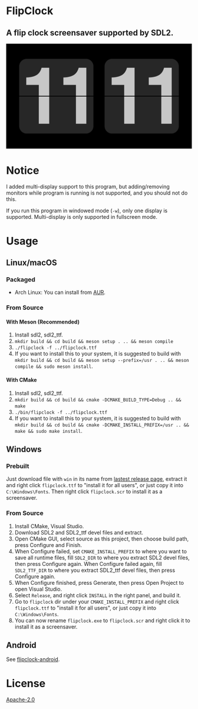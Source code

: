 FlipClock
=========

A flip clock screensaver supported by SDL2.
-------------------------------------------

![Screenshot](screenshot.png)

# Notice

I added multi-display support to this program, but adding/removing monitors while program is running is not supported, and you should not do this.

If you run this program in windowed mode (`-w`), only one display is supported. Multi-display is only supported in fullscreen mode.

# Usage

## Linux/macOS

### Packaged

- Arch Linux: You can install from [AUR](https://aur.archlinux.org/packages/flipclock/).

### From Source

#### With Meson (Recommended)

1. Install sdl2, sdl2_ttf.
2. `mkdir build && cd build && meson setup . .. && meson compile`
3. `./flipclock -f ../flipclock.ttf`
4. If you want to install this to your system, it is suggested to build with `mkdir build && cd build && meson setup --prefix=/usr . .. && meson compile && sudo meson install`.

#### With CMake

1. Install sdl2, sdl2_ttf.
2. `mkdir build && cd build && cmake -DCMAKE_BUILD_TYPE=Debug .. && make`
3. `./bin/flipclock -f ../flipclock.ttf`
4. If you want to install this to your system, it is suggested to build with `mkdir build && cd build && cmake -DCMAKE_INSTALL_PREFIX=/usr .. && make && sudo make install`.

## Windows

### Prebuilt

Just download file with `win` in its name from [lastest release page](https://github.com/AlynxZhou/flipclock/releases/latest), extract it and right click `flipclock.ttf` to "install it for all users", or just copy it into `C:\Windows\Fonts`. Then right click `flipclock.scr` to install it as a screensaver.

### From Source

1. Install CMake, Visual Studio.
2. Download SDL2 and SDL2_ttf devel files and extract.
3. Open CMake GUI, select source as this project, then choose build path, press Configure and Finish.
4. When Configure failed, set `CMAKE_INSTALL_PREFIX` to where you want to save all runtime files, fill `SDL2_DIR` to where you extract SDL2 devel files, then press Configure again. When Configure failed again, fill `SDL2_TTF_DIR` to where you extract SDL2_ttf devel files, then press Configure again.
5. When Configure finished, press Generate, then press Open Project to open Visual Studio.
6. Select `Release`, and right click `INSTALL` in the right panel, and build it.
8. Go to `flipclock` dir under your `CMAKE_INSTALL_PREFIX` and right click `flipclock.ttf` to "install it for all users", or just copy it into `C:\Windows\Fonts`.
9. You can now rename `flipclock.exe` to `flipclock.scr` and right click it to install it as a screensaver.

## Android

See [flipclock-android](https://github.com/AlynxZhou/flipclock-android/).

# License

[Apache-2.0](./LICENSE)
